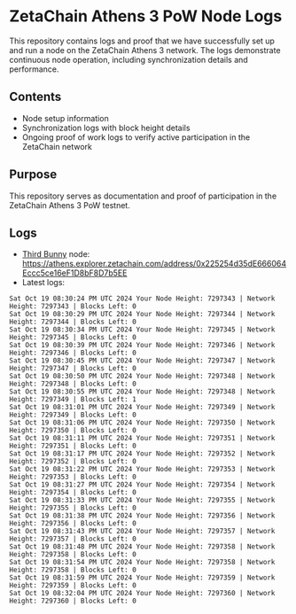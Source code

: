# ZetaChain Athens 3 PoW Node Logs
This repository contains logs and proof that we have successfully set up and run a node on the ZetaChain Athens 3 network. The logs demonstrate continuous node operation, including synchronization details and performance.

## Contents
- Node setup information
- Synchronization logs with block height details
- Ongoing proof of work logs to verify active participation in the ZetaChain network

## Purpose
This repository serves as documentation and proof of participation in the ZetaChain Athens 3 PoW testnet.

## Logs

- [Third Bunny](https://thirdbunny.xyz/) node: https://athens.explorer.zetachain.com/address/0x225254d35dE666064Eccc5ce16eF1D8bF8D7b5EE
- Latest logs:
```
Sat Oct 19 08:30:24 PM UTC 2024 Your Node Height: 7297343 | Network Height: 7297343 | Blocks Left: 0
Sat Oct 19 08:30:29 PM UTC 2024 Your Node Height: 7297344 | Network Height: 7297344 | Blocks Left: 0
Sat Oct 19 08:30:34 PM UTC 2024 Your Node Height: 7297345 | Network Height: 7297345 | Blocks Left: 0
Sat Oct 19 08:30:39 PM UTC 2024 Your Node Height: 7297346 | Network Height: 7297346 | Blocks Left: 0
Sat Oct 19 08:30:45 PM UTC 2024 Your Node Height: 7297347 | Network Height: 7297347 | Blocks Left: 0
Sat Oct 19 08:30:50 PM UTC 2024 Your Node Height: 7297348 | Network Height: 7297348 | Blocks Left: 0
Sat Oct 19 08:30:55 PM UTC 2024 Your Node Height: 7297348 | Network Height: 7297349 | Blocks Left: 1
Sat Oct 19 08:31:01 PM UTC 2024 Your Node Height: 7297349 | Network Height: 7297349 | Blocks Left: 0
Sat Oct 19 08:31:06 PM UTC 2024 Your Node Height: 7297350 | Network Height: 7297350 | Blocks Left: 0
Sat Oct 19 08:31:11 PM UTC 2024 Your Node Height: 7297351 | Network Height: 7297351 | Blocks Left: 0
Sat Oct 19 08:31:17 PM UTC 2024 Your Node Height: 7297352 | Network Height: 7297352 | Blocks Left: 0
Sat Oct 19 08:31:22 PM UTC 2024 Your Node Height: 7297353 | Network Height: 7297353 | Blocks Left: 0
Sat Oct 19 08:31:27 PM UTC 2024 Your Node Height: 7297354 | Network Height: 7297354 | Blocks Left: 0
Sat Oct 19 08:31:33 PM UTC 2024 Your Node Height: 7297355 | Network Height: 7297355 | Blocks Left: 0
Sat Oct 19 08:31:38 PM UTC 2024 Your Node Height: 7297356 | Network Height: 7297356 | Blocks Left: 0
Sat Oct 19 08:31:43 PM UTC 2024 Your Node Height: 7297357 | Network Height: 7297357 | Blocks Left: 0
Sat Oct 19 08:31:48 PM UTC 2024 Your Node Height: 7297358 | Network Height: 7297358 | Blocks Left: 0
Sat Oct 19 08:31:54 PM UTC 2024 Your Node Height: 7297358 | Network Height: 7297358 | Blocks Left: 0
Sat Oct 19 08:31:59 PM UTC 2024 Your Node Height: 7297359 | Network Height: 7297359 | Blocks Left: 0
Sat Oct 19 08:32:04 PM UTC 2024 Your Node Height: 7297360 | Network Height: 7297360 | Blocks Left: 0
```

